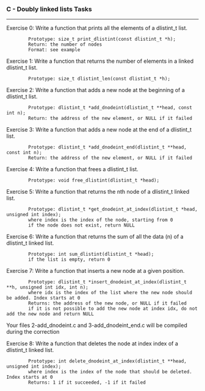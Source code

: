 ### C - Doubly linked lists Tasks
---
Exercise 0: Write a function that prints all the elements of a dlistint_t list.

            Prototype: size_t print_dlistint(const dlistint_t *h);
            Return: the number of nodes
            Format: see example

Exercise 1: Write a function that returns the number of elements in a linked dlistint_t list.

            Prototype: size_t dlistint_len(const dlistint_t *h);

Exercise 2: Write a function that adds a new node at the beginning of a dlistint_t list.
        
            Prototype: dlistint_t *add_dnodeint(dlistint_t **head, const int n);
            Return: the address of the new element, or NULL if it failed

Exercise 3: Write a function that adds a new node at the end of a dlistint_t list.

            Prototype: dlistint_t *add_dnodeint_end(dlistint_t **head, const int n);
            Return: the address of the new element, or NULL if it failed

Exercise 4: Write a function that frees a dlistint_t list.

            Prototype: void free_dlistint(dlistint_t *head);

Exercise 5: Write a function that returns the nth node of a dlistint_t linked list.

            Prototype: dlistint_t *get_dnodeint_at_index(dlistint_t *head, unsigned int index);
            where index is the index of the node, starting from 0
            if the node does not exist, return NULL

Exercise 6: Write a function that returns the sum of all the data (n) of a dlistint_t linked list.

            Prototype: int sum_dlistint(dlistint_t *head);
            if the list is empty, return 0

Exercise 7: Write a function that inserts a new node at a given position.

            Prototype: dlistint_t *insert_dnodeint_at_index(dlistint_t **h, unsigned int idx, int n);
            where idx is the index of the list where the new node should be added. Index starts at 0
            Returns: the address of the new node, or NULL if it failed
            if it is not possible to add the new node at index idx, do not add the new node and return NULL

Your files 2-add_dnodeint.c and 3-add_dnodeint_end.c will be compiled during the correction

Exercise 8: Write a function that deletes the node at index index of a dlistint_t linked list.

            Prototype: int delete_dnodeint_at_index(dlistint_t **head, unsigned int index);
            where index is the index of the node that should be deleted. Index starts at 0
            Returns: 1 if it succeeded, -1 if it failed
